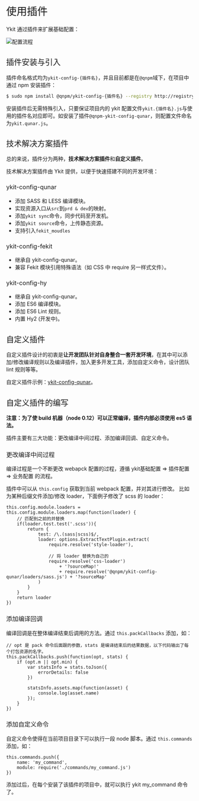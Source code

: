 <h1 style="font-weight: normal"> 使用插件 </h1>

Ykit 通过插件来扩展基础配置：

![配置流程](http://ww2.sinaimg.cn/large/6af705b8gw1f8w9jkb8ffj20q308rmxr.jpg)

<h2 style="font-weight: normal"> 插件安装与引入 </h2>

插件命名格式均为`ykit-config-{插件名}`，并且目前都是在`@qnpm`域下，在项目中通过 npm 安装插件：

```bash
$ sudo npm install @qnpm/ykit-config-{插件名} --registry http://registry.npm.corp.qunar.com/
```

安装插件后无需特殊引入，只要保证项目内的 ykit 配置文件`ykit.{插件名}.js`与使用的插件名对应即可。如安装了插件`@qnpm-ykit-config-qunar`，则配置文件命名为`ykit.qunar.js`。

<h2 style="font-weight: normal"> 技术解决方案插件 </h2>

总的来说，插件分为两种，**技术解决方案插件**和**自定义插件**。

技术解决方案插件由 Ykit 提供，以便于快速搭建不同的开发环境：

<h3 style="font-weight: normal"> ykit-config-qunar </h3>

- 添加 SASS 和 LESS 编译模块。
- 实现资源入口从`src`到`prd & dev`的映射。
- 添加`ykit sync`命令，同步代码至开发机。
- 添加`ykit source`命令，上传静态资源。
- 支持引入`fekit_moudles`

<h3 style="font-weight: normal"> ykit-config-fekit </h3>

- 继承自 ykit-config-qunar。
- 兼容 Fekit 模块引用特殊语法（如 CSS 中 require 另一样式文件）。

<h3 style="font-weight: normal"> ykit-config-hy </h3>

- 继承自 ykit-config-qunar。
- 添加 ES6 编译模块。
- 添加 ES6 Lint 规则。
- 内置 Hy2 (开发中)。

<h2 style="font-weight: normal"> 自定义插件 </h2>

自定义插件设计的初衷是**让开发团队针对自身整合一套开发环境**，在其中可以添加/修改编译规则以及编译插件，加入更多开发工具，添加自定义命令，设计团队 lint 规则等等。

自定义插件示例：[ykit-config-qunar][1]。

<h2 style="font-weight: normal"> 自定义插件的编写 </h2>

**注意：为了使 build 机器（node 0.12）可以正常编译，插件内部必须使用 es5 语法。**

插件主要有三大功能：更改编译中间过程、添加编译回调、自定义命令。

<h3 style="font-weight: normal"> 更改编译中间过程 </h3>

编译过程是一个不断更改 webapck 配置的过程，遵循 ykit基础配置 => 插件配置 => 业务配置 的流程。

插件中可以从 `this.config` 获取到当前 webpack 配置，并对其进行修改。
比如为某种后缀文件添加/修改 loader，下面例子修改了 scss 的 loader：

```
this.config.module.loaders = this.config.module.loaders.map(function(loader) {
    // 匹配到之前的并替换
    if(loader.test.test('.scss')){
        return {
            test: /\.(sass|scss)$/,
            loader: options.ExtractTextPlugin.extract(
                require.resolve('style-loader'),

                // 将 loader 替换为自己的
                require.resolve('css-loader')
                    + '?sourceMap!'
                    + require.resolve('@qnpm/ykit-config-qunar/loaders/sass.js') + '?sourceMap'
            )
        }
    }
    return loader
})
```

<h3 style="font-weight: normal"> 添加编译回调 </h3>

编译回调是在整体编译结束后调用的方法。通过 `this.packCallbacks` 添加，如：

```
// opt 是 pack 命令后面跟的参数，stats 是编译结束后的结果数据，以下代码输出了每个打包资源的名字。
this.packCallbacks.push(function(opt, stats) {
    if (opt.m || opt.min) {
        var statsInfo = stats.toJson({
            errorDetails: false
        })

        statsInfo.assets.map(function(asset) {
            console.log(asset.name)
        });
    }
})
```

<h3 style="font-weight: normal"> 添加自定义命令 </h3>

自定义命令使得在当前项目目录下可以执行一段 node 脚本。通过 `this.commands` 添加，如：

```
this.commands.push({
    name: 'my_command',
    module: require('./commands/my_command.js')
})
```

添加过后，在每个安装了该插件的项目中，就可以执行 ykit my_command 命令了。

[1]: http://gitlab.corp.qunar.com/mfe/ykit-config-qunar
